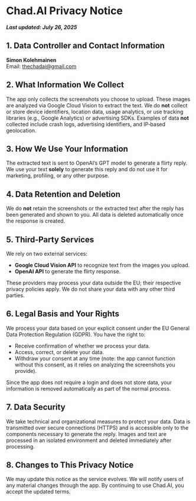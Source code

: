 # Chad.AI Privacy Notice

_**Last updated: July 26, 2025**_

## 1. Data Controller and Contact Information

**Simon Kolehmainen**  
Email: thechadai@gmail.com

## 2. What Information We Collect

The app only collects the screenshots you choose to upload. These images are analyzed via Google Cloud Vision to extract the text. We do **not** collect or store device identifiers, location data, usage analytics, or use tracking libraries (e.g., Google Analytics) or advertising SDKs. Examples of data **not** collected include crash logs, advertising identifiers, and IP‑based geolocation.

## 3. How We Use Your Information

The extracted text is sent to OpenAI’s GPT model to generate a flirty reply. We use your text **solely** to generate this reply and do not use it for marketing, profiling, or any other purpose.

## 4. Data Retention and Deletion

We do **not** retain the screenshots or the extracted text after the reply has been generated and shown to you. All data is deleted automatically once the response is created.

## 5. Third‑Party Services

We rely on two external services:

- **Google Cloud Vision API** to recognize text from the images you upload.
- **OpenAI API** to generate the flirty response.

These providers may process your data outside the EU; their respective privacy policies apply. We do not share your data with any other third parties.

## 6. Legal Basis and Your Rights

We process your data based on your explicit consent under the EU General Data Protection Regulation (GDPR). You have the right to:

- Receive confirmation of whether we process your data.
- Access, correct, or delete your data.
- Withdraw your consent at any time (note: the app cannot function without this consent, as it relies on analyzing the screenshots you provide).

Since the app does not require a login and does not store data, your information is removed automatically as part of the normal process.

## 7. Data Security

We take technical and organizational measures to protect your data. Data is transmitted over secure connections (HTTPS) and is accessible only to the components necessary to generate the reply. Images and text are processed in an isolated environment and deleted immediately after processing.

## 8. Changes to This Privacy Notice

We may update this notice as the service evolves. We will notify users of any material changes through the app. By continuing to use Chad.AI, you accept the updated terms.


